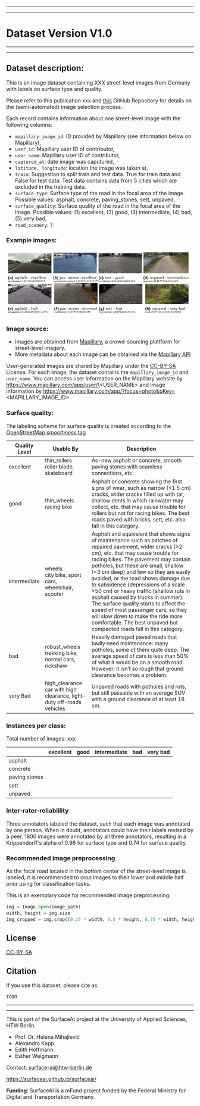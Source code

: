 -------------------------------
-------------------------------

# Dataset Version V1.0

-------------------------------
-------------------------------


## Dataset description:

This is an image dataset containing XXX street-level images from Germany with labels on surface type and quality.

Please refer to this publication xxx and [this](https://github.com/SurfaceAI/dataset_creation?tab=readme-ov-file) GitHub Repository for details on the (semi-automated) image selection process.

Each record contains information about one street-level image with the following columns:

- `mapillary_image_id`: ID provided by Mapillary (see information below on Mapillary), 
- `user_id`: Mapillary user ID of contributor,
- `user_name`: Mapillary user ID of contributor,
- `captured_at`: date image was caputured,
- `latitude, longitude`: location the image was taken at,
- `train`: Suggestion to split train and test data. True for train data and False for test data. Test data contains data from 5 cities which are excluded in the training data.
- `surface_type`: Surface type of the road in the focal area of the image. Possible values: asphalt, concrete, paving_stones, sett, unpaved,
- `surface_quality`: Surface quality of the road in the focal area of the image. Possible values: (1) excellent, (2) good, (3) intermediate, (4) bad, (5) very bad,
- `road_scenery`: ?

### Example images: 

![Example Images](example_images.png)

### Image source:
- Images are obtained from [Mapillary]((https://www.mapillary.com/)), a crowd-sourcing plattform for street-level imagery.
- More metadata about each image can be obtained via the [Mapillary API](https://www.mapillary.com/developer/api-documentation?locale=de_DE#image) 

User-generated images are shared by Mapillary under the [CC-BY-SA](https://creativecommons.org/licenses/by-sa/4.0/) License.
For each image, the dataset contains the `mapillary_image_id` and `user_name`. 
You can access user information on the Mapillary website by https://www.mapillary.com/app/user/\<USER_NAME> 
and image information by https://www.mapillary.com/app/?focus=photo&pKey=<MAPILLARY_IMAGE_ID>

### Surface quality:

The labeling scheme for surface quality is created according to the [OpenStreetMap *smoothness* tag](https://wiki.openstreetmap.org/wiki/Key:smoothness)

| Quality Level | Usable By                        | Description                                                                                                             |
|---------------|----------------------------------|-------------------------------------------------------------------------------------------------------------------------|
| excellent     | thin_rollers<br>roller blade, skateboard | As-new asphalt or concrete, smooth paving stones with seamless connections, etc.                                         |
| good          | thin_wheels<br>racing bike      | Asphalt or concrete showing the first signs of wear, such as narrow (<1.5 cm) cracks, wider cracks filled up with tar, shallow dents in which rainwater may collect, etc. that may cause trouble for rollers but not for racing bikes. The best roads paved with bricks, sett, etc. also fall in this category. |
| intermediate  | wheels<br>city bike, sport cars, wheelchair, scooter | Asphalt and equivalent that shows signs of maintenance such as patches of repaired pavement, wider cracks (>2 cm), etc. that may cause trouble for racing bikes. The pavement may contain potholes, but these are small, shallow (<3 cm deep) and few so they are easily avoided, or the road shows damage due to subsidence (depressions of a scale >50 cm) or heavy traffic (shallow ruts in asphalt caused by trucks in summer). The surface quality starts to affect the speed of most passenger cars, so they will slow down to make the ride more comfortable. The best unpaved but compacted roads fall in this category. |
| bad           | robust_wheels<br>trekking bike, normal cars, rickshaw | Heavily damaged paved roads that badly need maintenance: many potholes, some of them quite deep. The average speed of cars is less than 50% of what it would be on a smooth road. However, it isn’t so rough that ground clearance becomes a problem. |
| very Bad      | high_clearance<br>car with high clearance, light-duty off-roads vehicles | Unpaved roads with potholes and ruts, but still passable with an average SUV with a ground clearance of at least 18 cm. |



### Instances per class:

Total number of images: xxx


|                 | excellent | good | intermediate | bad | very bad |
|-----------------|-----------|------|--------------|-----|----------|
| asphalt         |           |      |              |     |          |
| concrete        |           |      |              |     |          |
| paving stones   |           |      |              |     |          |
| sett            |           |      |              |     |          |
| unpaved         |           |      |              |     |          |




### Inter-rater-reliablility

Three annotators labeled the dataset, such that each image was annotated by one person. When in doubt, annotators could have their labels revised by a peer.
1800 images were annotated by all three annotators, resulting in a Krippendorff's alpha of 0.96 for surface type and 0.74 for surface quality.

### Recommended image preprocessing

As the focal road located in the bottom center of the street-level image is labeled, it is recommended to crop images to their lower and middle half prior using for classification tasks.

This is an exemplary code for recommended image preprocessing:

```python
img = Image.open(image_path)
width, height = img.size
img_cropped = img.crop((0.25 * width, 0.5 * height, 0.75 * width, height))
```


## License

[CC-BY-SA](https://creativecommons.org/licenses/by-sa/4.0/)

## Citation

If you use this dataset, please cite as: 

    TODO

-----------------------------------------------------------------------------------------------------------------------------------------------------------
-----------------------------------------------------------------------------------------------------------------------------------------------------------

This is part of the SurfaceAI project at the University of Applied Sciences, HTW Berlin.
- Prof. Dr. Helena Mihajlević
- Alexandra Kapp
- Edith Hoffmann
- Esther Weigmann

Contact: surface-ai@htw-berlin.de

https://surfaceai.github.io/surfaceai/

**Funding**: SurfaceAI is a mFund project funded by the Federal Ministry for Digital and Transportation Germany.


